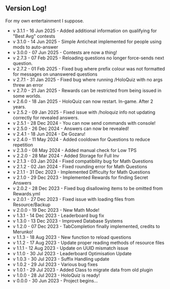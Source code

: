 ## Version Log!
For my own entertainment I suppose.

- v 3.1.1 - 16 Jun 2025 - Added additional information on qualifying for "Best Avg" contests
- v 3.1.0 - 14 Jun 2025 - Simple Anticheat implemented for people using mods to auto-answer
- v 3.0.0 - 07 Jun 2025 - Contests are now a thing!
- v 2.7.3 - 07 Feb 2025 - Reloading questions no longer force-sends next question.
- v 2.7.2 - 01 Feb 2025 - Fixed bug where prefix colour was not formatted for messages on unanswered questions
- v 2.7.1 - 31 Jan 2025 - Fixed bug where running /HoloQuiz with no args threw an error
- v 2.7.0 - 21 Jan 2025 - Rewards can be restricted from being issued in some worlds.
- v 2.6.0 - 18 Jan 2025 - HoloQuiz can now restart. In-game. After 2 years.
- v 2.5.2 - 09 Jan 2025 - Fixed issue with /holoquiz info not updating correctly for revealed answers.
- v 2.5.1 - 28 Dec 2024 - You can now send commands with console!
- v 2.5.0 - 26 Dec 2024 - Answers can now be revealed!
- v 2.4.1 - 18 Jun 2024 - De Gozaru!
- v 2.4.0 - 11 May 2024 - Added cooldown for Questions to reduce repetition
- v 2.3.0 - 08 May 2024 - Added manual check for Low TPS
- v 2.2.0 - 28 Mar 2024 - Added Storage for Full Inv
- v 2.1.3 - 03 Jan 2024 - Fixed compatibility bug for Math Questions
- v 2.1.2 - 02 Jan 2024 - Fixed rounding error for Math Questions
- v 2.1.1 - 31 Dec 2023 - Implemented Difficulty for Math Questions
- v 2.1.0 - 29 Dec 2023 - Implemented Rewards for finding Secret Answers
- v 2.0.2 - 28 Dec 2023 - Fixed bug disallowing items to be omitted from Rewards.yml
- v 2.0.1 - 27 Dec 2023 - Fixed issue with loading files from Resource/Backup
- v 2.0.0 - 19 Dec 2023 - New Math Mode!
- v 1.3.1 - 14 Dec 2023 - Leaderboard bug fix
- v 1.3.0 - 13 Dec 2023 - Improved Database Systems
- v 1.2.0 - 07 Dec 2023 - TabCompletion finally implemented, credits to Merunko!
- v 1.1.3 - 18 Aug 2023 - New function to reload questions
- v 1.1.2 - 17 Aug 2023 - Update proper reading methods of resource files
- v 1.1.1 - 12 Aug 2023 - Update on UUID mismatch issue
- v 1.1.0 - 30 Jul 2023 - Leaderboard Optimisation Update
- v 1.0.3 - 30 Jul 2023 - Suffix Handling update
- v 1.0.2 - 29 Jul 2023 - Various bug fixes
- v 1.0.1 - 29 Jul 2023 - Added Class to migrate data from old plugin
- v 1.0.0 - 28 Jul 2023 - HoloQuiz is ready!
- v 0.0.0 - 30 Jun 2023 - Project begins...






